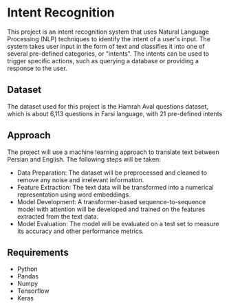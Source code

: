 # Intent Recognition
This project is an intent recognition system that uses Natural Language Processing (NLP) techniques to identify the intent of a user's input. The system takes user input in the form of text and classifies it into one of several pre-defined categories, or "intents". The intents can be used to trigger specific actions, such as querying a database or providing a response to the user.

## Dataset
The dataset used for this project is the Hamrah Aval questions dataset, which is about 6,113 questions in Farsi language, with 21 pre-defined intents

## Approach
The project will use a machine learning approach to translate text between Persian and English. The following steps will be taken:

- Data Preparation: The dataset will be preprocessed and cleaned to remove any noise and irrelevant information.
- Feature Extraction: The text data will be transformed into a numerical representation using word embeddings.
- Model Development: A transformer-based sequence-to-sequence model with attention will be developed and trained on the features extracted from the text data.
- Model Evaluation: The model will be evaluated on a test set to measure its accuracy and other performance metrics.

## Requirements
- Python
- Pandas
- Numpy
- Tensorflow
- Keras
